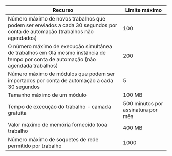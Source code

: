 | Recurso | Limite máximo |
| --- | --- |
| Número máximo de novos trabalhos que podem ser enviados a cada 30 segundos por conta de automação (trabalhos não agendados) |100 |
| O número máximo de execução simultânea de trabalhos em Olá mesmo instância de tempo por conta de automação (não agendada trabalhos) |200 |
| Número máximo de módulos que podem ser importados por conta de automação a cada 30 segundos |5 |
| Tamanho máximo de um módulo |100 MB |
| Tempo de execução do trabalho - camada gratuita |500 minutos por assinatura por mês |
| Valor máximo de memória fornecido tooa trabalho |400 MB |
| Número máximo de soquetes de rede permitido por trabalho |1000 |

